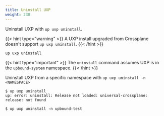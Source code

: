```yaml
---
title: Uninstall UXP
weight: 230
---
```


Uninstall UXP with `up uxp uninstall`.

{{< hint type="warning" >}}
A UXP install upgraded from Crossplane doesn't support `up uxp uninstall`.
*<!-- TOTO: Tracked by issue https://github.com/upbound/up/issues/187 -->* 
{{< /hint >}}

```console
up uxp uninstall
```

{{< hint type="important" >}}
The `uninstall` command assumes UXP is in the `upbound-system` namespace. 
{{< /hint >}}

Uninstall UXP from a specific namespace with `up uxp uninstall -n <NAMESPACE>`

```console
$ up uxp uninstall
up: error: uninstall: Release not loaded: universal-crossplane: release: not found

$ up uxp uninstall -n upbound-test
```

*<!-- TOTO: Provide manual uninstall steps based on Crossplane docs https://crossplane.io/docs/v1.8/reference/uninstall.html -->* 
